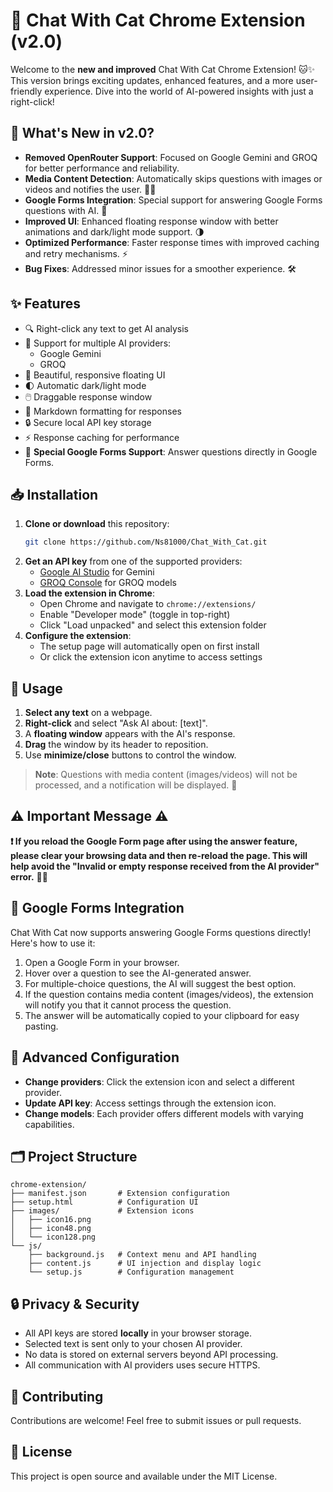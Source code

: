 # 🚀 Chat With Cat Chrome Extension (v2.0)

Welcome to the **new and improved** Chat With Cat Chrome Extension! 🐱✨ This version brings exciting updates, enhanced features, and a more user-friendly experience. Dive into the world of AI-powered insights with just a right-click!

## 🌟 What's New in v2.0?

- **Removed OpenRouter Support**: Focused on Google Gemini and GROQ for better performance and reliability.
- **Media Content Detection**: Automatically skips questions with images or videos and notifies the user. 📸🎥
- **Google Forms Integration**: Special support for answering Google Forms questions with AI. 📝
- **Improved UI**: Enhanced floating response window with better animations and dark/light mode support. 🌗
- **Optimized Performance**: Faster response times with improved caching and retry mechanisms. ⚡
- **Bug Fixes**: Addressed minor issues for a smoother experience. 🛠️

## ✨ Features

- 🔍 Right-click any text to get AI analysis
- 🔄 Support for multiple AI providers:
  - Google Gemini
  - GROQ
- 🎨 Beautiful, responsive floating UI
- 🌓 Automatic dark/light mode
- 🖱️ Draggable response window
- 📝 Markdown formatting for responses
- 🔒 Secure local API key storage
- ⚡ Response caching for performance
- 📝 **Special Google Forms Support**: Answer questions directly in Google Forms.

## 📥 Installation

1. **Clone or download** this repository:
   ```bash
   git clone https://github.com/Ns81000/Chat_With_Cat.git
   ```
2. **Get an API key** from one of the supported providers:
   - [Google AI Studio](https://makersuite.google.com/app/apikey) for Gemini
   - [GROQ Console](https://console.groq.com/keys) for GROQ models
3. **Load the extension in Chrome**:
   - Open Chrome and navigate to `chrome://extensions/`
   - Enable "Developer mode" (toggle in top-right)
   - Click "Load unpacked" and select this extension folder
4. **Configure the extension**:
   - The setup page will automatically open on first install
   - Or click the extension icon anytime to access settings

## 🚀 Usage

1. **Select any text** on a webpage.
2. **Right-click** and select "Ask AI about: [text]".
3. A **floating window** appears with the AI's response.
4. **Drag** the window by its header to reposition.
5. Use **minimize/close** buttons to control the window.

> **Note**: Questions with media content (images/videos) will not be processed, and a notification will be displayed. 📢

## ⚠️ **Important Message** ⚠️

**❗ If you reload the Google Form page after using the answer feature, please clear your browsing data and then re-reload the page. This will help avoid the "Invalid or empty response received from the AI provider" error.** 🧹🔄

## 📝 Google Forms Integration

Chat With Cat now supports answering Google Forms questions directly! Here's how to use it:

1. Open a Google Form in your browser.
2. Hover over a question to see the AI-generated answer.
3. For multiple-choice questions, the AI will suggest the best option.
4. If the question contains media content (images/videos), the extension will notify you that it cannot process the question.
5. The answer will be automatically copied to your clipboard for easy pasting.

## 🔧 Advanced Configuration

- **Change providers**: Click the extension icon and select a different provider.
- **Update API key**: Access settings through the extension icon.
- **Change models**: Each provider offers different models with varying capabilities.

## 🗂️ Project Structure

```
chrome-extension/
├── manifest.json       # Extension configuration
├── setup.html          # Configuration UI 
├── images/             # Extension icons
│   ├── icon16.png
│   ├── icon48.png
│   └── icon128.png
└── js/
    ├── background.js   # Context menu and API handling
    ├── content.js      # UI injection and display logic
    └── setup.js        # Configuration management
```

## 🔒 Privacy & Security

- All API keys are stored **locally** in your browser storage.
- Selected text is sent only to your chosen AI provider.
- No data is stored on external servers beyond API processing.
- All communication with AI providers uses secure HTTPS.

## 🤝 Contributing

Contributions are welcome! Feel free to submit issues or pull requests.

## 📜 License

This project is open source and available under the MIT License.

